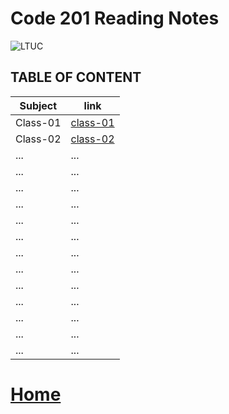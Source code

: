 # Code 201 Reading Notes
![LTUC](https://img.alwakeelnews.com/Content/Upload/small/8202013104316907594295.jpg)

## TABLE OF CONTENT 

**Subject** | **link**
------------ | -------------
Class-01 | [class-01](https://malakmomani.github.io/reading-notes/code201/class-01)
Class-02 | [class-02](https://malakmomani.github.io/reading-notes/code201/class-02)
... | ...
... | ...
... | ...
... | ...
... | ...
... | ...
... | ...
... | ...
... | ...
... | ...
... | ...
... | ...
... | ...

# [Home](https://malakmomani.github.io/reading-notes/)

